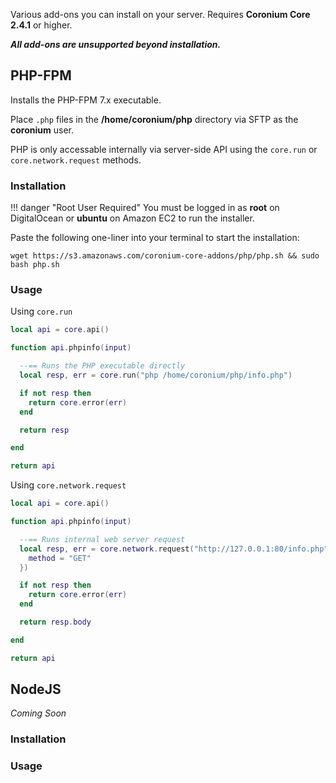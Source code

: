 Various add-ons you can install on your server. Requires __Coronium Core 2.4.1__ or higher.

___All add-ons are unsupported beyond installation.___

## <i class="fab fa-php"></i> PHP-FPM

Installs the PHP-FPM 7.x executable. 

Place `.php` files in the __/home/coronium/php__ directory via SFTP as the __coronium__ user.

PHP is only accessable internally via server-side API using the `core.run` or `core.network.request` methods.

### Installation

!!! danger "Root User Required"
    You must be logged in as __root__ on DigitalOcean or __ubuntu__ on Amazon EC2 to run the installer.

Paste the following one-liner into your terminal to start the installation:

```
wget https://s3.amazonaws.com/coronium-core-addons/php/php.sh && sudo bash php.sh
```

### Usage

Using `core.run`

```lua
local api = core.api()

function api.phpinfo(input)

  --== Runs the PHP executable directly
  local resp, err = core.run("php /home/coronium/php/info.php")

  if not resp then
    return core.error(err)
  end

  return resp

end

return api
```

Using `core.network.request`

```lua
local api = core.api()

function api.phpinfo(input)

  --== Runs internal web server request
  local resp, err = core.network.request("http://127.0.0.1:80/info.php", {
    method = "GET"
  })

  if not resp then
    return core.error(err)
  end

  return resp.body

end

return api
```

## <i class="fab fa-node"></i> NodeJS

_Coming Soon_

### Installation

### Usage